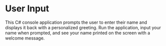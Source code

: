 # User Input
This C# console application prompts the user to enter their name and displays it back with a personalized greeting. Run the application, input your name when prompted, and see your name printed on the screen with a welcome message.